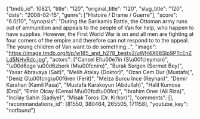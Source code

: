 {"tmdb_id": 10821, "title": "120", "original_title": "120", "slug_title": "120", "date": "2008-02-15", "genre": ["Histoire / Drame / Guerre"], "score": "6.0/10", "synopsis": "During the Sarikamis Battle, the Ottoman army runs out of ammunition and appeals to the people of Van for help, who happen to have supplies. However, the First World War is on and all men are fighting at four corners of the empire and therefore can not respond to to the appeal. The young children of Van want to do something...", "image": "https://image.tmdb.org/t/p/w185_and_h278_bestv2/uWH4X68Slp9PTcEnZLd5NHvRdc.jpg", "actors": ["Cansel El\u00e7in (S\u00fcleyman)", "\u00d6zge \u00d6zberk (M\u00fcnire)", "Burak Sergen (Sermet Bey)", "Yasar Abravaya (Sait)", "Melih Atalay (Doktor)", "Ozan Cem Dur (Mustafa)", "Deniz G\u00fcng\u00f6ren (Ferit)", "Melza Burcu Ince (Reyhan)", "Demir Karahan (Kamil Pasa)", "Mustafa Karakoyun (Abdullah)", "Halil Kumova (Dro)", "Emin Olcay (Cemal M\u00fcd\u00fcr)", "Ibrahim Oner (Ali Riza)", "Incilay Sahin (Sadiye)", "Misak Toros (Dr. Kirkor)"], "comments": [], "recommandations_id": [81550, 380464, 265505, 171158], "youtube_key": "notfound"}